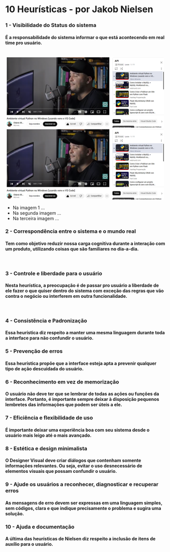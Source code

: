# 10 Heurísticas - por Jakob Nielsen

<div>
<h3> 1 - Visibilidade do Status do sistema </h3>
<h4> É a responsabilidade do sistema informar o que está acontecendo em real time pro usuário. </h4> <br>
<img src="/IHC/imgs/1-Visibilidade Status do Sistema.PNG" alt="Mockups" width="500"> <img src="/IHC/imgs/1-Visibilidade Status do Sistema.PNG" alt="Mockups" width="500">
<ul>
  <li>Na imagem 1 ...</li>
  <li>Na segunda imagem ...</li>
  <li>Na terceira imagem ... </li>
</ul>  
</div> 

<div>
<h3> 2 - Correspondência entre o sistema e o mundo real </h3>
<h4> Tem como objetivo reduzir nossa carga cognitiva durante a interação com um produto, utilizando coisas que são familiares no dia-a-dia. </h4> <br>
</div>

<div>
<h3> 3 - Controle e liberdade para o usuário </h3>
<h4> Nesta heurística, a preocupação é de passar pro usuário a liberdade de ele fazer o que quiser dentro do sistema com exceção das regras que vão contra o negócio ou interferem em outra funcionalidade. </h4> <br>
</div>

<div>
<h3> 4 - Consistência e Padronização </h3>
<h4>Essa heurística diz respeito a manter uma mesma linguagem durante toda a interface para não confundir o usuário.</h4>
</div>

<div>
<h3> 5 - Prevenção de erros </h3>
<h4>Essa heurística propõe que a interface esteja apta a prevenir qualquer tipo de ação descuidada do usuário.</h4>
</div>

<div>
<h3> 6 - Reconhecimento em vez de memorização </h3>
<h4>O usuário não deve ter que se lembrar de todas as ações ou funções da interface. Portanto, é importante sempre deixar à disposição pequenos lembretes das informações que podem ser úteis a ele.</h4>  
</div>
  
<div>
<h3> 7 - Eficiência e flexibilidade de uso </h3>
<h4>É importante deixar uma experiência boa com seu sistema desde o usuário mais leigo até o mais avançado.</h4>
</div>
  
<div>
<h3> 8 - Estética e design minimalista </h3>
<h4>O Designer Visual deve criar diálogos que contenham somente informações relevantes. Ou seja, evitar o uso desnecessário de elementos visuais que possam confundir o usuário.</h4>
</div>
  
<div>  
<h3> 9 - Ajude os usuários a reconhecer, diagnosticar e recuperar erros </h3>
<h4>As mensagens de erro devem ser expressas em uma linguagem simples, sem códigos, clara e que indique precisamente o problema e sugira uma solução.
</h4>
</div>  

<div>
<h3> 10 - Ajuda e documentação </h3>
<h4>A última das heurísticas de Nielsen diz respeito a inclusão de itens de auxílio para o usuário.</h4>
</div>
